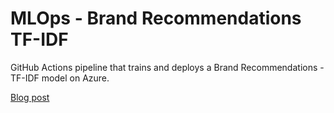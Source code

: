 # MLOps - Brand Recommendations TF-IDF

GitHub Actions pipeline that trains and deploys a Brand Recommendations - TF-IDF model on Azure.

[Blog post](https://dinispeixoto.com/posts/brand-recommendations-tf-idf/)
